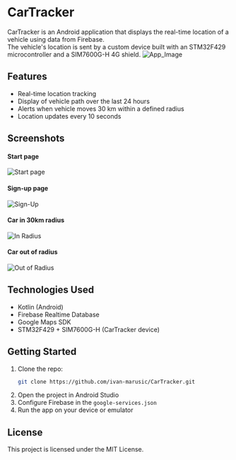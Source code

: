 # CarTracker

CarTracker is an Android application that displays the real-time location of a vehicle using data from Firebase.  
The vehicle's location is sent by a custom device built with an STM32F429 microcontroller and a SIM7600G-H 4G shield.
   	      ![App_Image](app/src/main/res/drawable/cartracker_background.jpeg)

## Features

- Real-time location tracking
- Display of vehicle path over the last 24 hours
- Alerts when vehicle moves 30 km within a defined radius
- Location updates every 10 seconds

## Screenshots
#### Start page
![Start page](images/start_page.jpg)

#### Sign-up page
![Sign-Up](images/sign-up.jpg)

#### Car in 30km radius
![In Radius](images/in_radius.jpg)

#### Car out of radius
![Out of Radius](images/out_of_radius.jpg)

## Technologies Used

- Kotlin (Android)
- Firebase Realtime Database
- Google Maps SDK
- STM32F429 + SIM7600G-H (CarTracker device)

## Getting Started

1. Clone the repo:
   ```bash
   git clone https://github.com/ivan-marusic/CarTracker.git
   ```
2. Open the project in Android Studio
3. Configure Firebase in the `google-services.json`
4. Run the app on your device or emulator

## License

This project is licensed under the MIT License.
